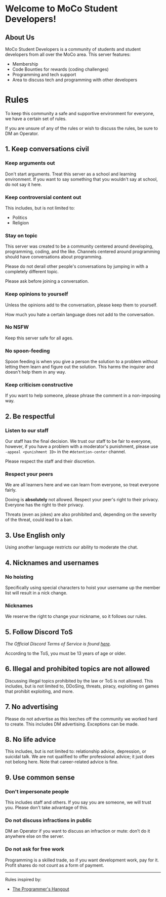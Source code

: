 # Welcome to MoCo Student Developers!

## About Us

MoCo Student Developers is a community of students and student developers from all over the MoCo area. 
This server features: 
 - Membership
 - Code Bounties for rewards (coding challenges)
 - Programming and tech support
 - Area to discuss tech and programming with other developers


# Rules

To keep this community a safe and supportive environment for everyone, we have a certain set of rules. 

If you are unsure of any of the rules or wish to discuss the rules, be sure to DM an Operator. 

## 1. Keep conversations civil

### Keep arguments out
Don't start arguments. Treat this server as a school and learning environment. If you want to say something that you wouldn't say at school, do not say it here.
### Keep controversial content out
This includes, but is not limited to:
 - Politics
 - Religion

### Stay on topic

This server was created to be a community centered around developing, programming, coding, and the like. Channels centered around programming should have conversations about programming. 

Please do not derail other people's conversations by jumping in with a completely different topic. 

Please ask before joining a conversation.
### Keep opinions to yourself
Unless the opinions add to the conversation, please keep them to yourself.

How much you hate a certain language does not add to the conversation.

### No NSFW
Keep this server safe for all ages.

### No spoon-feeding
Spoon feeding is when you give a person the solution to a problem without letting them learn and figure out the solution. This harms the inquirer and doesn't help them in any way. 

### Keep criticism constructive
If you want to help someone, please phrase the comment in a non-imposing way.  




## 2. Be respectful

### Listen to our staff
Our staff has the final decision. We trust our staff to be fair to everyone, however, if you have a problem with a moderator's punishment, please use `-appeal <punishment ID>` in the `#detention-center` channel.

Please respect the staff and their discretion.

### Respect your peers
We are all learners here and we can learn from everyone, so treat everyone fairly. 

Doxing is **absolutely** not allowed. Respect your peer's right to their privacy.
Everyone has the right to their privacy.

Threats (even as jokes) are also prohibited and, depending on the severity of the threat, could lead to a ban.


## 3. Use English only
Using another language restricts our ability to moderate the chat. 

## 4. Nicknames and usernames
### No hoisting
Specifically using special characters to hoist your username up the member list will result in a nick change.
### Nicknames
We reserve the right to change your nickname, so it follows our rules.

## 5. Follow Discord ToS
*The Official Discord Terms of Service is found [here](https://discord.com/terms).*

According to the ToS, you must be 13 years of age or older. 

## 6. Illegal and prohibited topics are not allowed
Discussing illegal topics prohibited by the law or ToS is not allowed.
This includes, but is not limited to, DDoSing, threats, piracy, exploiting on games that prohibit exploiting, and more.

## 7. No advertising
Please do not advertise as this leeches off the community we worked hard to create.
This includes DM advertising. Exceptions can be made.

## 8. No life advice

This includes, but is not limited to: relationship advice, depression, or suicidal talk. We are not qualified to offer professional advice; it just does not belong here. Note that career-related advice is fine.

## 9. Use common sense

### Don't impersonate people
This includes staff and others. If you say you are someone, we will trust you. Please don't take advantage of this.

### Do not discuss infractions in public
DM an Operator if you want to discuss an infraction or mute: don’t do it anywhere else on the server.

### Do not ask for free work
Programming is a skilled trade, so if you want development work, pay for it. Profit shares do not count as a form of payment.


***
Rules inspired by:
 - [The Programmer's Hangout](https://theprogrammershangout.com/rules)

